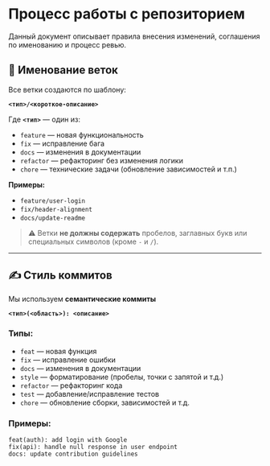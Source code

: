 # Процесс работы с репозиторием

Данный документ описывает правила внесения изменений, соглашения по именованию и процесс ревью.

## 🌿 Именование веток

Все ветки создаются по шаблону:

**`<тип>/<короткое-описание>`**

Где **`<тип>`** — один из:
- `feature` — новая функциональность
- `fix` — исправление бага
- `docs` — изменения в документации
- `refactor` — рефакторинг без изменения логики
- `chore` — технические задачи (обновление зависимостей и т.п.)

**Примеры:**
- `feature/user-login`
- `fix/header-alignment`
- `docs/update-readme`

> ⚠️ Ветки **не должны содержать** пробелов, заглавных букв или специальных символов (кроме `-` и `/`).

---

## ✍️ Стиль коммитов

Мы используем **семантические коммиты**

**`<тип>(<область>): <описание>`**
### Типы:
- `feat` — новая функция
- `fix` — исправление ошибки
- `docs` — изменения в документации
- `style` — форматирование (пробелы, точки с запятой и т.д.)
- `refactor` — рефакторинг кода
- `test` — добавление/исправление тестов
- `chore` — обновление сборки, зависимостей и т.д.

### Примеры:
```text
feat(auth): add login with Google
fix(api): handle null response in user endpoint
docs: update contribution guidelines